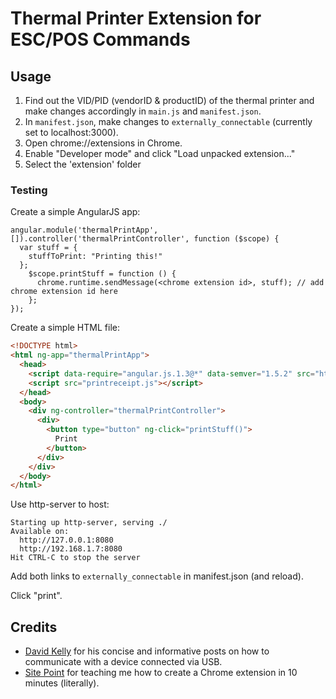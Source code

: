 
# Thermal Printer Extension for ESC/POS Commands

## Usage
1. Find out the VID/PID (vendorID & productID) of the thermal printer and make changes accordingly in `main.js` and `manifest.json`.
2. In `manifest.json`, make changes to `externally_connectable` (currently set to localhost:3000).
3. Open chrome://extensions in Chrome.
4. Enable "Developer mode" and click "Load unpacked extension..."
5. Select the 'extension' folder

### Testing

Create a simple AngularJS app:
```
angular.module('thermalPrintApp', []).controller('thermalPrintController', function ($scope) {
  var stuff = {
    stuffToPrint: "Printing this!"
  };
	$scope.printStuff = function () {
      chrome.runtime.sendMessage(<chrome extension id>, stuff); // add chrome extension id here
	};
});
```

Create a simple HTML file:
```html
<!DOCTYPE html>
<html ng-app="thermalPrintApp">
  <head>
    <script data-require="angular.js.1.3@*" data-semver="1.5.2" src="https://cdnjs.cloudflare.com/ajax/libs/angular.js/1.5.2/angular.js"></script>
    <script src="printreceipt.js"></script>
  </head>
  <body>
    <div ng-controller="thermalPrintController">
      <div>
        <button type="button" ng-click="printStuff()">
          Print
        </button>
      </div>
    </div>
  </body>
</html>
```

Use http-server to host:
```
Starting up http-server, serving ./
Available on:
  http://127.0.0.1:8080
  http://192.168.1.7:8080
Hit CTRL-C to stop the server
```

Add both links to `externally_connectable` in manifest.json (and reload).

Click "print".

## Credits
- [David Kelly](https://github.com/davidkelley/davidkelley.github.io/tree/master/_posts) for his concise and informative posts on how to communicate with a device connected via USB.
- [Site Point](https://www.sitepoint.com/create-chrome-extension-10-minutes-flat/) for teaching me how to create a Chrome extension in 10 minutes (literally).
